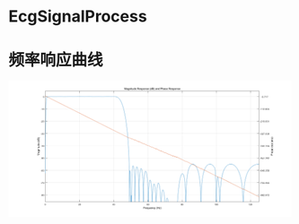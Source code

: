 # EcgSignalProcess

# 频率响应曲线
![fr plot](https://github.com/OnTimeSir/EcgSignalProcess/blob/master/pictures/freqRes_whole.png?raw=true)